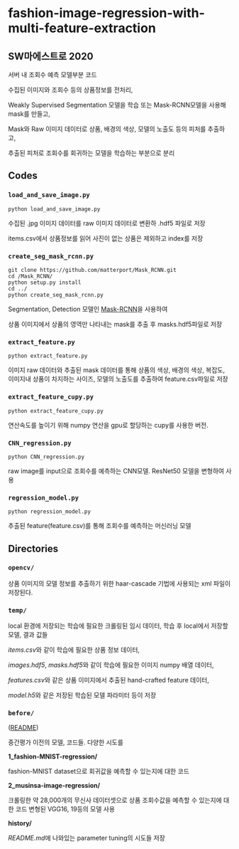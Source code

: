 # fashion-image-regression-with-multi-feature-extraction
## SW마에스트로 2020 

서버 내 조회수 예측 모델부분 코드

수집된 이미지와 조회수 등의 상품정보를 전처리,

Weakly Supervised Segmentation 모델을 학습 또는 Mask-RCNN모델을 사용해 mask를 만들고,

Mask와 Raw 이미지 데이터로 상품, 배경의 색상, 모델의 노출도 등의 피처를 추출하고,

추출된 피처로 조회수를 회귀하는 모델을 학습하는 부분으로 분리


## Codes
### `load_and_save_image.py`
~~~
python load_and_save_image.py
~~~
수집된 .jpg 이미지 데이터를 raw 이미지 데이터로 변환하 .hdf5 파일로 저장

items.csv에서 상품정보를 읽어 사진이 없는 상품은 제외하고 index를 저장

### `create_seg_mask_rcnn.py`
~~~
git clone https://github.com/matterport/Mask_RCNN.git
cd /Mask_RCNN/
python setup.py install
cd ../
python create_seg_mask_rcnn.py
~~~
Segmentation, Detection 모델인 [Mask-RCNN](https://arxiv.org/abs/1703.06870)을 사용하여

상품 이미지에서 상품의 영역만 나타내는 mask를 추출 후 masks.hdf5파일로 저장

### `extract_feature.py`
~~~
python extract_feature.py
~~~
이미지 raw 데이터와 추출된 mask 데이터를 통해 상품의 색상, 배경의 색상, 복잡도, 이미지내 상품이 차지하는 사이즈, 모델의 노출도를 추출하여 feature.csv파일로 저장

### `extract_feature_cupy.py`
~~~
python extract_feature_cupy.py
~~~
연산속도를 높이기 위해 numpy 연산을 gpu로 할당하는 cupy를 사용한 버전.

### `CNN_regression.py`
~~~
python CNN_regression.py
~~~
raw image를 input으로 조회수를 예측하는 CNN모델. ResNet50 모델을 변형하여 사용

### `regression_model.py`
~~~
python regression_model.py
~~~
추출된 feature(feature.csv)를 통해 조회수를 예측하는 머신러닝 모델

## Directories
### `opencv/`
상품 이미지의 모델 정보를 추출하기 위한 haar-cascade 기법에 사용되는 xml 파일이 저장된다.

### `temp/`
local 환경에 저장되는 학습에 필요한 크롤링된 임시 데이터, 학습 후 local에서 저장할 모델, 결과 값들

*items.csv*와 같이 학습에 필요한 상품 정보 데이터,

*images.hdf5*, *masks.hdf5*와 같이 학습에 필요한 이미지 numpy 배열 데이터,

*features.csv*와 같은 상품 이미지에서 추출된 hand-crafted feature 데이터,

*model.h5*와 같은 저장된 학습된 모델 파라미터 등이 저장

### `before/`
([README](/before/README.md))

중간평가 이전의 모델, 코드들. 다양한 시도를

**1_fashion-MNIST-regression/**

fashion-MNIST dataset으로 회귀값을 예측할 수 있는지에 대한 코드

**2_musinsa-image-regression/**

크롤링한 약 28,000개의 무신사 데이터셋으로 상품 조회수값을 예측할 수 있는지에 대한 코드
변형된 VGG16, 19등의 모델 사용

**history/**

*README.md*에 나와있는 parameter tuning의 시도들 저장
